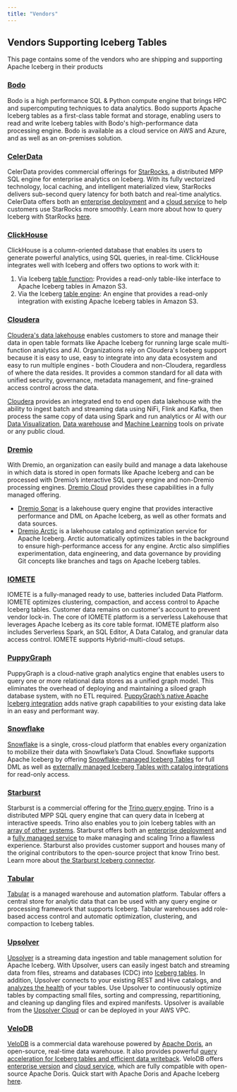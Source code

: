 ```yaml
---
title: "Vendors"
---
```

<!--
 - Licensed to the Apache Software Foundation (ASF) under one or more
 - contributor license agreements.  See the NOTICE file distributed with
 - this work for additional information regarding copyright ownership.
 - The ASF licenses this file to You under the Apache License, Version 2.0
 - (the "License"); you may not use this file except in compliance with
 - the License.  You may obtain a copy of the License at
 -
 -   http://www.apache.org/licenses/LICENSE-2.0
 -
 - Unless required by applicable law or agreed to in writing, software
 - distributed under the License is distributed on an "AS IS" BASIS,
 - WITHOUT WARRANTIES OR CONDITIONS OF ANY KIND, either express or implied.
 - See the License for the specific language governing permissions and
 - limitations under the License.
 -->

## Vendors Supporting Iceberg Tables

This page contains some of the vendors who are shipping and supporting Apache Iceberg in their products

### [Bodo](https://bodo.ai)

Bodo is a high performance SQL & Python compute engine that brings HPC and supercomputing techniques to data analytics.
Bodo supports Apache Iceberg tables as a first-class table format and storage, enabling users to read and write Iceberg
tables with Bodo's high-performance data processing engine. Bodo is available as a cloud service on
AWS and Azure, and as well as an on-premises solution.

### [CelerData](https://celerdata.com)

CelerData provides commercial offerings for [StarRocks](https://www.starrocks.io/), a distributed MPP SQL engine for enterprise analytics on Iceberg. With its fully vectorized technology, local caching, and intelligent materialized view, StarRocks delivers sub-second query latency for both batch and real-time analytics. CelerData offers both an [enterprise deployment](https://celerdata.com/celerdata-enterprise) and a [cloud service](https://celerdata.com/celerdata-cloud) to help customers use StarRocks more smoothly. Learn more about how to query Iceberg with StarRocks [here](https://docs.starrocks.io/en-us/latest/data_source/catalog/iceberg_catalog).

### [ClickHouse](https://clickhouse.com/)
ClickHouse is a column-oriented database that enables its users to generate powerful analytics, using SQL queries, in real-time. ClickHouse integrates well with Iceberg and offers two options to work with it:
1. Via Iceberg [table function](https://clickhouse.com/docs/en/sql-reference/table-functions/iceberg): Provides a read-only table-like interface to Apache Iceberg tables in Amazon S3.
2. Via the Iceberg [table engine](https://clickhouse.com/docs/en/engines/table-engines/integrations/iceberg): An engine that provides a read-only integration with existing Apache Iceberg tables in Amazon S3.

### [Cloudera](http://cloudera.com)

[Cloudera's data lakehouse](https://www.cloudera.com/products/open-data-lakehouse.html)
enables customers to store and manage their data in open table
formats like Apache Iceberg for running large scale multi-function analytics and AI.
Organizations rely on Cloudera's Iceberg support because it is easy to use, easy
to integrate into any data ecosystem and easy to run multiple engines - both Cloudera
and non-Cloudera, regardless of where the data resides.
It provides a common standard for all data with unified security, governance, metadata
management, and fine-grained access control across the data.

[Cloudera](https://www.cloudera.com/) provides an integrated end to end open data lakehouse with the ability
to ingest batch and streaming data using NiFi, Flink and Kafka, then process
the same copy of data using Spark and run analytics or AI with our
[Data Visualization](https://www.cloudera.com/products/cloudera-data-platform/data-visualization.html),
[Data warehouse](https://www.cloudera.com/products/data-warehouse.html) and
[Machine Learning](https://www.cloudera.com/products/machine-learning.html) tools on private
or any public cloud.

### [Dremio](https://www.dremio.com/)

With Dremio, an organization can easily build and manage a data lakehouse in which data is stored in open formats like Apache Iceberg and can be processed with Dremio’s interactive SQL query engine and non-Dremio processing engines. [Dremio Cloud](https://www.dremio.com/get-started/) provides these capabilities in a fully managed offering.

* [Dremio Sonar](https://www.dremio.com/platform/sonar/) is a lakehouse query engine that provides interactive performance and DML on Apache Iceberg, as well as other formats and data sources.
* [Dremio Arctic](https://www.dremio.com/platform/arctic/) is a lakehouse catalog and optimization service for Apache Iceberg. Arctic automatically optimizes tables in the background to ensure high-performance access for any engine. Arctic also simplifies experimentation, data engineering, and data governance by providing Git concepts like branches and tags on Apache Iceberg tables.

### [IOMETE](https://iomete.com/)

IOMETE is a fully-managed ready to use, batteries included Data Platform. IOMETE optimizes clustering, compaction, and access control to Apache Iceberg tables. Customer data remains on customer's account to prevent vendor lock-in. The core of IOMETE platform is a serverless Lakehouse that leverages Apache Iceberg as its core table format. IOMETE platform also includes Serverless Spark, an SQL Editor, A Data Catalog, and granular data access control. IOMETE supports Hybrid-multi-cloud setups. 

### [PuppyGraph](https://puppygraph.com)

PuppyGraph is a cloud-native graph analytics engine that enables users to query one or more relational data stores as a unified graph model. This eliminates the overhead of deploying and maintaining a siloed graph database system, with no ETL required. [PuppyGraph’s native Apache Iceberg integration](https://docs.puppygraph.com/user-manual/getting-started/iceberg) adds native graph capabilities to your existing data lake in an easy and performant way.

<!-- markdown-link-check-disable-next-line -->
### [Snowflake](https://snowflake.com/)

<!-- markdown-link-check-disable-next-line -->
[Snowflake](https://www.snowflake.com/) is a single, cross-cloud platform that enables every organization to mobilize their data with Snowflake’s Data Cloud. Snowflake supports Apache Iceberg by offering [Snowflake-managed Iceberg Tables](https://docs.snowflake.com/en/user-guide/tables-iceberg#use-snowflake-as-the-iceberg-catalog) for full DML as well as [externally managed Iceberg Tables with catalog integrations](https://docs.snowflake.com/en/user-guide/tables-iceberg#use-a-catalog-integration) for read-only access.

### [Starburst](https://starburst.io)

Starburst is a commercial offering for the [Trino query engine](https://trino.io). Trino is a distributed MPP SQL query engine that can query data in Iceberg at interactive speeds. Trino also enables you to join Iceberg tables with an [array of other systems](https://trino.io/docs/current/connector.html). Starburst offers both an [enterprise deployment](https://www.starburst.io/platform/starburst-enterprise/) and a [fully managed service](https://www.starburst.io/platform/starburst-galaxy/) to make managing and scaling Trino a flawless experience. Starburst also provides customer support and houses many of the original contributors to the open-source project that know Trino best. Learn more about [the Starburst Iceberg connector](https://docs.starburst.io/latest/connector/iceberg.html).

### [Tabular](https://tabular.io)

[Tabular](https://tabular.io/product/) is a managed warehouse and automation platform. Tabular offers a central store for analytic data that can be used with any query engine or processing framework that supports Iceberg. Tabular warehouses add role-based access control and automatic optimization, clustering, and compaction to Iceberg tables.

### [Upsolver](https://upsolver.com)

[Upsolver](https://upsolver.com) is a streaming data ingestion and table management solution for Apache Iceberg. With Upsolver, users can easily ingest batch and streaming data from files, streams and databases (CDC) into [Iceberg tables](https://docs.upsolver.com/reference/sql-commands/iceberg-tables/upsolver-managed-tables). In addition, Upsolver connects to your existing REST and Hive catalogs, and [analyzes the health](https://docs.upsolver.com/how-to-guides/apache-iceberg/optimize-your-iceberg-tables) of your tables. Use Upsolver to continuously optimize tables by compacting small files, sorting and compressing, repartitioning, and cleaning up dangling files and expired manifests. Upsolver is available from the [Upsolver Cloud](https://www.upsolver.com/sqlake-signup-wp) or can be deployed in your AWS VPC.

### [VeloDB](https://velodb.io)

[VeloDB](https://www.velodb.io/) is a commercial data warehouse powered by [Apache Doris](https://doris.apache.org/), an open-source, real-time data warehouse. It also provides powerful [query acceleration for Iceberg tables and efficient data writeback](https://doris.apache.org/docs/dev/lakehouse/catalogs/iceberg-catalog). VeloDB offers [enterprise version](https://www.velodb.io/enterprise) and [cloud service](https://www.velodb.io/cloud), which are fully compatible with open-source Apache Doris. Quick start with Apache Doris and Apache Iceberg [here](https://doris.apache.org/docs/lakehouse/lakehouse-best-practices/doris-iceberg).

